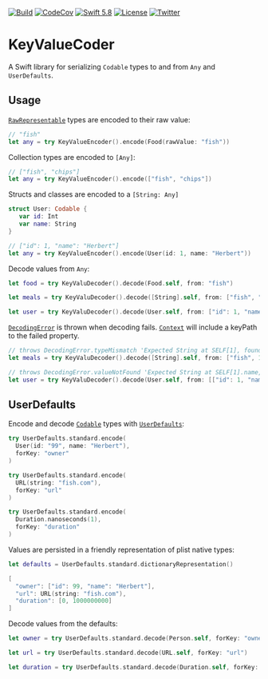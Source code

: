 [![Build](https://github.com/swhitty/KeyValueCoder/actions/workflows/build.yml/badge.svg)](https://github.com/swhitty/KeyValueCoder/actions/workflows/build.yml)
[![CodeCov](https://codecov.io/gh/swhitty/KeyValueCoder/branch/main/graphs/badge.svg)](https://codecov.io/gh/swhitty/KeyValueCoder/branch/main)
[![Swift 5.8](https://img.shields.io/badge/swift-5.7%20–%205.8-red.svg?style=flat)](https://developer.apple.com/swift)
[![License](https://img.shields.io/badge/license-MIT-lightgrey.svg)](https://opensource.org/licenses/MIT)
[![Twitter](https://img.shields.io/badge/twitter-@simonwhitty-blue.svg)](http://twitter.com/simonwhitty)

# KeyValueCoder
A Swift library for serializing `Codable` types to and from `Any` and `UserDefaults`.

## Usage

[`RawRepresentable`](https://developer.apple.com/documentation/swift/rawrepresentable) types are encoded to their raw value:

```swift
// "fish"
let any = try KeyValueEncoder().encode(Food(rawValue: "fish"))
```

Collection types are encoded to `[Any]`:

```swift
// ["fish", "chips"]
let any = try KeyValueEncoder().encode(["fish", "chips"])
```

Structs and classes are encoded to a `[String: Any]`

```swift
struct User: Codable {
   var id: Int
   var name: String
}

// ["id": 1, "name": "Herbert"]
let any = try KeyValueEncoder().encode(User(id: 1, name: "Herbert"))
```

Decode values from `Any`:

```swift
let food = try KeyValuDecoder().decode(Food.self, from: "fish")

let meals = try KeyValuDecoder().decode([String].self, from: ["fish", "chips"])

let user = try KeyValuDecoder().decode(User.self, from: ["id": 1, "name": "Herbert"])
```

[`DecodingError`](https://developer.apple.com/documentation/swift/decodingerror) is thrown when decoding fails. [`Context`](https://developer.apple.com/documentation/swift/decodingerror/context) will include a keyPath to the failed property.

```swift
// throws DecodingError.typeMismatch 'Expected String at SELF[1], found Int'
let meals = try KeyValuDecoder().decode([String].self, from: ["fish", 1])

// throws DecodingError.valueNotFound 'Expected String at SELF[1].name, found nil'
let user = try KeyValuDecoder().decode(User.self, from: [["id": 1, "name": "Herbert"], ["id:" 2])
```

## UserDefaults
Encode and decode [`Codable`](https://developer.apple.com/documentation/swift/codable) types with [`UserDefaults`](https://developer.apple.com/documentation/foundation/userdefaults):

```swift
try UserDefaults.standard.encode(
  User(id: "99", name: "Herbert"), 
  forKey: "owner"
)

try UserDefaults.standard.encode(
  URL(string: "fish.com"), 
  forKey: "url"
)

try UserDefaults.standard.encode(
  Duration.nanoseconds(1), 
  forKey: "duration"
)
```

Values are persisted in a friendly representation of plist native types:

```swift
let defaults = UserDefaults.standard.dictionaryRepresentation()

[
  "owner": ["id": 99, "name": "Herbert"],
  "url": URL(string: "fish.com"),
  "duration": [0, 1000000000]
]
```

Decode values from the defaults:

```swift
let owner = try UserDefaults.standard.decode(Person.self, forKey: "owner")

let url = try UserDefaults.standard.decode(URL.self, forKey: "url") 

let duration = try UserDefaults.standard.decode(Duration.self, forKey: "duration")
```

